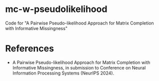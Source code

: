 # mc-w-pseudolikelihood
Code for "A Pairwise Pseudo-likelihood Approach for Matrix Completion with Informative Missingness"

# References
* A Pairwise Pseudo-likelihood Approach for Matrix Completion with Informative Missingness, in submission to Conference on Neural Information Processing Systems (NeurIPS 2024).
